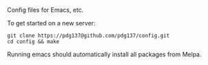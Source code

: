 Config files for Emacs, etc.

To get started on a new server:

```
git clone https://pdg137@github.com/pdg137/config.git
cd config && make
```

Running emacs should automatically install all packages from Melpa.
